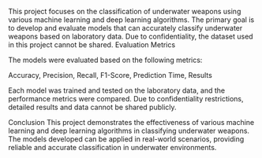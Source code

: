 This project focuses on the classification of underwater weapons using various machine learning and deep learning algorithms. The primary goal is to develop and evaluate models that can accurately classify underwater weapons based on laboratory data. Due to confidentiality, the dataset used in this project cannot be shared.
Evaluation Metrics


The models were evaluated based on the following metrics:

Accuracy,
Precision,
Recall,
F1-Score,
Prediction Time,
Results

Each model was trained and tested on the laboratory data, and the performance metrics were compared. Due to confidentiality restrictions, detailed results and data cannot be shared publicly.

Conclusion
This project demonstrates the effectiveness of various machine learning and deep learning algorithms in classifying underwater weapons. The models developed can be applied in real-world scenarios, providing reliable and accurate classification in underwater environments.
